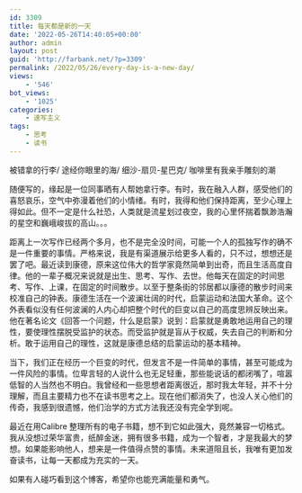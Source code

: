 ```yaml
---
id: 3309
title: 每天都是新的一天
date: '2022-05-26T14:40:05+00:00'
author: admin
layout: post
guid: 'http://farbank.net/?p=3309'
permalink: /2022/05/26/every-day-is-a-new-day/
views:
    - '546'
bot_views:
    - '1025'
categories:
    - 速写主义
tags:
    - 思考
    - 读书
---
```


被错拿的行李/ 途经你眼里的海/ 细沙-扇贝-星巴克/ 咖啡里有我亲手雕刻的潮

随便写的，缘起是一位同事晒有人帮她拿行李。有时，我在融入人群，感受他们的喜怒哀乐，空气中弥漫着他们的小情绪。有时，我得和他们保持距离，至少心理上得如此。但不一定是什么社恐，人类就是流星划过夜空，我的心里怀揣着飘渺浩瀚的星空和巍峨峻拔的高山。。。

距离上一次写作已经两个多月，也不是完全没时间，可能一个人的孤独写作的确不是一件重要的事情。严格来说，我是有渠道展示给更多人看的，只不过，想想还是罢了吧。最近读到康德，原来这位伟大的哲学家竟然简单到出奇，而且生活高度自律。他的一辈子概况来说就是出生、思考、写作、去世。他每天在固定的时间思考、写作、上课，在固定的时间散步。以至于整条街的邻居都以康德的散步时间来校准自己的钟表。康德生活在一个波澜壮阔的时代，启蒙运动和法国大革命。这个外表看似没有任何波澜的人内心却把整个时代的巨变以自己的高度思辨反映出来。他在著名论文《回答一个问题，什么是启蒙》说到：启蒙就是勇敢地运用自己的理性，要使理性摆脱受监护的状态。而受监护就是盲从于权威，失去自己的判断和分析。敢于运用自己的理性，这就是康德总结的启蒙运动的基本精神。

当下，我们正在经历一个巨变的时代，但发言不是一件简单的事情，甚至可能成为一件风险的事情。位卑言轻的人说什么也无足轻重，那些能说话的都闭嘴了，喧嚣低智的人当然也不明白。我曾经和一些思想者距离很近，那时我太年轻，并不十分理解，而且主要精力也不在读书思考之上。现在他们都消失了，也没人关心他们的传奇，我感到很遗憾，他们治学的方式方法我还没有完全学到呢。

最近在用Calibre 整理所有的电子书籍，想不到它如此强大，竟然兼容一切格式。我从没想过荣华富贵，纸醉金迷，拥有很多书籍，成为一个智者，才是我最大的梦想。如果能影响他人，想来是一件值得点赞的事情。未来道阻且长，我唯有更加发奋读书，让每一天都成为充实的一天。

如果有人碰巧看到这个博客，希望你也能充满能量和勇气。
